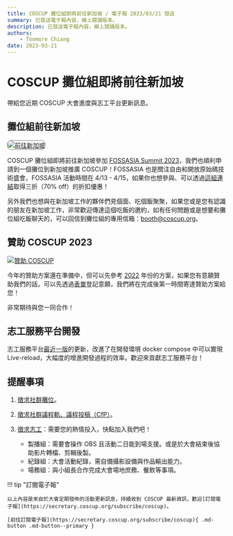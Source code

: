 ```yaml
---
title: COSCUP 攤位組即將前往新加坡 / 電子報 2023/03/21 發送
summary: 已發送電子報內容，線上閱讀版本。
description: 已發送電子報內容，線上閱讀版本。
authors:
    - Toomore Chiang
date: 2023-03-21
---
```


# COSCUP 攤位組即將前往新加坡

帶給您近期 COSCUP 大會進度與志工平台更新訊息。

## 攤位組前往新加坡

 <a href="https://volunteer.coscup.org/img/victor-GmN5LeWO4cQ-unsplash.jpg"><img src="https://volunteer.coscup.org/img/victor-GmN5LeWO4cQ-unsplash.jpg" alt="前往新加坡" title="前往新加坡" style="border-radius: 8px;border:1px solid hsl(0, 0%, 50%);"></a>

COSCUP 攤位組即將前往新加坡參加 [FOSSASIA Summit 2023](https://eventyay.com/e/7cfe0771)，我們也順利申請到一個攤位到新加坡推廣 COSCUP！FOSSASIA 也是關注自由和開放原始碼技術盛會，FOSSASIA 活動時間在 4/13 - 4/15，如果你也想參與、可以透過[這組連結](https://eventyay.com/e/7cfe0771?code=coscup)取得三折（70% off）的折扣優惠！

另外我們也想與在新加坡工作的夥伴們見個面、吃個飯聚聚，如果您或是您有認識的朋友在新加坡工作，非常歡迎傳達這個吃飯的邀約，如有任何問題或是想要和攤位組吃飯聊天的，可以回信到攤位組的專用信箱：[booth@coscup.org](mailto:booth@coscup.org)。

## 贊助 COSCUP 2023

<a href="https://volunteer.coscup.org/img/undraw_Collaborators_re_hont.png">
<img src="https://volunteer.coscup.org/img/undraw_Collaborators_re_hont.png"
alt="贊助 COSCUP" title="贊助 COSCUP"></a>

今年的贊助方案還在準備中，但可以先參考 [2022](https://coscup.org/2022/zh-TW/sponsorship) 年份的方案，如果您有意願贊助我們的話，可以先透過[表單](https://forms.gle/jKDMdSGoRfLqoe9h9)登記意願，我們將在完成後第一時間寄達贊助方案給您！

非常期待與您一同合作！

## 志工服務平台開發

志工服務平台[最近一版](https://github.com/COSCUP/COSCUP-Volunteer/releases/tag/23.03.20)的更新，改進了在開發環境 docker compose 中可以實現 Live-reload，大幅度的增進開發過程的效率。歡迎來貢獻志工服務平台！

## 提醒事項

1. [徵求社群攤位](https://blog.coscup.org/2023/02/coscup-2023-call-for-participation-now.html)。
2. [徵求社群議程軌、議程投稿（CfP）](https://blog.coscup.org/2023/02/coscup-2023-early-bird-call-for-paper.html)。
3. [徵求志工](https://volunteer.coscup.org/)：需要您的熱情投入，快點加入我們吧！

    - 製播組：需要會操作 OBS 且活動二日能到場支援。或是於大會結束後協助影片轉檔、剪輯後製。
    - 紀錄組：大會活動紀錄，需自備攝影設備與作品輸出能力。
    - 場務組：與小組長合作完成大會場地庶務、餐飲等事項。

!!! tip "訂閱電子報"

    以上內容是來自於大會定期發佈的活動更新訊息，持續收到 COSCUP 最新資訊，歡迎[訂閱電子報](https://secretary.coscup.org/subscribe/coscup)。

    [前往訂閱電子報](https://secretary.coscup.org/subscribe/coscup){ .md-button .md-button--primary }
